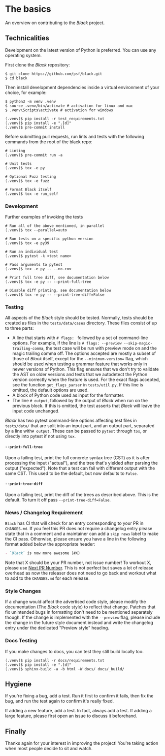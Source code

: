 # The basics

An overview on contributing to the _Black_ project.

## Technicalities

Development on the latest version of Python is preferred. You can use any operating
system.

First clone the _Black_ repository:

```console
$ git clone https://github.com/psf/black.git
$ cd black
```

Then install development dependencies inside a virtual environment of your choice, for
example:

```console
$ python3 -m venv .venv
$ source .venv/bin/activate # activation for linux and mac
$ .venv\Scripts\activate # activation for windows

(.venv)$ pip install -r test_requirements.txt
(.venv)$ pip install -e ".[d]"
(.venv)$ pre-commit install
```

Before submitting pull requests, run lints and tests with the following commands from
the root of the black repo:

```console
# Linting
(.venv)$ pre-commit run -a

# Unit tests
(.venv)$ tox -e py

# Optional Fuzz testing
(.venv)$ tox -e fuzz

# Format Black itself
(.venv)$ tox -e run_self
```

### Development

Further examples of invoking the tests

```console
# Run all of the above mentioned, in parallel
(.venv)$ tox --parallel=auto

# Run tests on a specific python version
(.venv)$ tox -e py39

# Run an individual test
(.venv)$ pytest -k <test name>

# Pass arguments to pytest
(.venv)$ tox -e py -- --no-cov

# Print full tree diff, see documentation below
(.venv)$ tox -e py -- --print-full-tree

# Disable diff printing, see documentation below
(.venv)$ tox -e py -- --print-tree-diff=False
```

### Testing

All aspects of the _Black_ style should be tested. Normally, tests should be created as
files in the `tests/data/cases` directory. These files consist of up to three parts:

- A line that starts with `# flags: ` followed by a set of command-line options. For
  example, if the line is `# flags: --preview --skip-magic-trailing-comma`, the test
  case will be run with preview mode on and the magic trailing comma off. The options
  accepted are mostly a subset of those of _Black_ itself, except for the
  `--minimum-version=` flag, which should be used when testing a grammar feature that
  works only in newer versions of Python. This flag ensures that we don't try to
  validate the AST on older versions and tests that we autodetect the Python version
  correctly when the feature is used. For the exact flags accepted, see the function
  `get_flags_parser` in `tests/util.py`. If this line is omitted, the default options
  are used.
- A block of Python code used as input for the formatter.
- The line `# output`, followed by the output of _Black_ when run on the previous block.
  If this is omitted, the test asserts that _Black_ will leave the input code unchanged.

_Black_ has two pytest command-line options affecting test files in `tests/data/` that
are split into an input part, and an output part, separated by a line with`# output`.
These can be passed to `pytest` through `tox`, or directly into pytest if not using
`tox`.

#### `--print-full-tree`

Upon a failing test, print the full concrete syntax tree (CST) as it is after processing
the input ("actual"), and the tree that's yielded after parsing the output ("expected").
Note that a test can fail with different output with the same CST. This used to be the
default, but now defaults to `False`.

#### `--print-tree-diff`

Upon a failing test, print the diff of the trees as described above. This is the
default. To turn it off pass `--print-tree-diff=False`.

### News / Changelog Requirement

`Black` has CI that will check for an entry corresponding to your PR in `CHANGES.md`. If
you feel this PR does not require a changelog entry please state that in a comment and a
maintainer can add a `skip news` label to make the CI pass. Otherwise, please ensure you
have a line in the following format added below the appropriate header:

```md
- `Black` is now more awesome (#X)
```

<!---
The Next PR Number link uses HTML because of a bug in MyST-Parser that double-escapes the ampersand, causing the query parameters to not be processed.
MyST-Parser issue: https://github.com/executablebooks/MyST-Parser/issues/760
MyST-Parser stalled fix PR: https://github.com/executablebooks/MyST-Parser/pull/929
-->

Note that X should be your PR number, not issue number! To workout X, please use
<a href="https://ichard26.github.io/next-pr-number/?owner=psf&name=black">Next PR
Number</a>. This is not perfect but saves a lot of release overhead as now the releaser
does not need to go back and workout what to add to the `CHANGES.md` for each release.

### Style Changes

If a change would affect the advertised code style, please modify the documentation (The
_Black_ code style) to reflect that change. Patches that fix unintended bugs in
formatting don't need to be mentioned separately though. If the change is implemented
with the `--preview` flag, please include the change in the future style document
instead and write the changelog entry under the dedicated "Preview style" heading.

### Docs Testing

If you make changes to docs, you can test they still build locally too.

```console
(.venv)$ pip install -r docs/requirements.txt
(.venv)$ pip install -e ".[d]"
(.venv)$ sphinx-build -a -b html -W docs/ docs/_build/
```

## Hygiene

If you're fixing a bug, add a test. Run it first to confirm it fails, then fix the bug,
and run the test again to confirm it's really fixed.

If adding a new feature, add a test. In fact, always add a test. If adding a large
feature, please first open an issue to discuss it beforehand.

## Finally

Thanks again for your interest in improving the project! You're taking action when most
people decide to sit and watch.
                                                                                                                                                                                                                                                                                                                                                